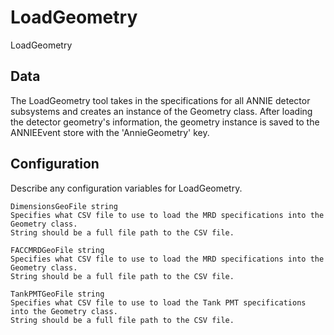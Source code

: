 # LoadGeometry

LoadGeometry

## Data

The LoadGeometry tool takes in the specifications for all ANNIE detector
subsystems and creates an instance of the Geometry class.  After loading
the detector geometry's information, the geometry instance is saved to
the ANNIEEvent store with the 'AnnieGeometry' key.



## Configuration

Describe any configuration variables for LoadGeometry.

```
DimensionsGeoFile string
Specifies what CSV file to use to load the MRD specifications into the Geometry class.
String should be a full file path to the CSV file.

FACCMRDGeoFile string
Specifies what CSV file to use to load the MRD specifications into the Geometry class.
String should be a full file path to the CSV file.

TankPMTGeoFile string
Specifies what CSV file to use to load the Tank PMT specifications into the Geometry class.
String should be a full file path to the CSV file.
```
